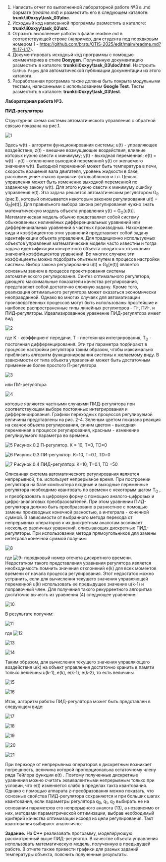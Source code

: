 1. Написать отчет по выполненной лабораторной работе №3 в .md формате (*readme.md*) и разместить его в следующем каталоге: **trunk\ii0xxyy\task_03\doc**.
2. Исходный код написанной программы разместить в каталоге: **trunk\ii0xxyy\task_03\src**.
3. Отразить выполнение работы в файле readme.md в соответствующей строке (например, для студента под порядковым номером 1 - https://github.com/brstu/OTIS-2025/edit/main/readme.md?#L17-L17).
4. Документировать исходный код программы с помощью комментариев в стиле **Doxygen**. Полученную документацию разместить в каталоге: **trunk\ii0xxyy\task_03\doc\html**. Настроить `GitHub Pages` для автоматической публикации документации из этого каталога.
5. Разработанная программа также должна быть покрыта модульными тестами, написанными с использованием **Google Test**. Тесты разместить в каталоге: **trunk\ii0xxyy\task_03\test**.

**Лабораторная работа №3.**

**ПИД-регуляторы**

Структурная схема системы автоматического управления с обратной связью показана на рис.1.

![1](images/1.png)

Здесь w(t) - алгоритм функционирования системы; u(t) - управляющее воздействие; z(t) - внешние возмущающие воздействия, влияние которых нужно свести к минимуму; y(t) - выходная переменная; e(t) = w(t) - y(t) - отклонение выходной переменной y(t) от желаемого значения w(t).
Выходной переменной может быть температура в печи, скорость вращения вала двигателя, уровень жидкости в баке, рассовмещение знаков привязки фотошаблонов и т.п. Целью управления может быть изменение выходной переменной по заданному закону w(t). Для этого нужно свести к минимуму ошибку управления e(t).
Эта задача решается автоматическим регулятором G<sub>R</sub> (рис.1), который описывается некоторым законом регулирования u(t) = G<sub>R</sub>[e(t)]. Для правильного выбора закона регулирования нужно знать математическую модель объекта управления y(t) = G<sub>O</sub>[u(t)]. Математическая модель обычно представляет собой систему обыкновенных нелинейных дифференциальных уравнений или дифференциальных уравнений в частных производных. Нахождение вида и коэффициентов этих уравнений представляет собой задачу идентификации объекта управления. Для традиционно используемых объектов управления математические модели часто известны и тогда задача идентификации конкретного объекта сводится к отысканию значений коэффициентов уравнений. Во многих случаях эти коэффициенты можно подобрать опытным путем в процессе настройки системы.
Выбор закона регулирования u(t) = G<sub>R</sub>[e(t)] является основным звеном в процессе проектирования системы автоматического регулирования. Синтез оптимального регулятора, дающего максимальные показатели качества регулирования, представляет собой достаточно сложную задачу. Кроме того, реализация оптимального регулятора может оказаться экономически неоправданной. Однако во многих случаях для автоматизации производственных процессов могут быть использованы простейшие и наиболее распространенные типы линейных регуляторов - П-, ПИ-. и ПИД-регуляторы.
Идеализированное уравнение ПИД-регулятора имеет вид

![2](images/2.png)

где K - коэффициент передачи, T - постоянная интегрирования, T<sub>D</sub> - постоянная дифференцирования.
Эти три параметра подбирают в процессе настройки регулятора таким образом, чтобы максимально приблизить алгоритм функционирования системы к желаемому виду.
В зависимости от типа объекта управления может быть достаточным применение более простого П-регулятора

![3](images/3.png)

или ПИ-регулятора

![4](images/4.png)

которые являются частными случаями ПИД-регулятора при соответствующем выборе постоянных интегрирования и дифференцирования.
Графики переходных процессов регулируемой величины представлены на рис. 2-4. Зеленым цветом показана реакция на скачок объекта регулирования, синим цветом - выходная переменная в процессе регулирования, красным - изменение регулируемого параметра во времени.

![5](images/5.png)
Рисунок 0.2 П-регулятор. К = 10, T=0, TD=0

![6](images/6.png)
Рисунок 0.3 ПИ-регулятор. К=10, T=0.1, TD=0

![7](images/7.png)
Рисунок 0.4 ПИД-регулятор. K=10, T=0.1, TD =50

Описанная система автоматического регулирования является непрерывной, т.е. использует непрерывное время. При построении регулятора на базе компьютера входные и выходные переменные регулятора необходимо квантовать по времени с некоторым шагом T<sub>O</sub> , и преобразовать в цифровую форму с помощью аналого-цифровых и цифро-аналоговых преобразователей. При этом уравнении ПИД-регулятора должно быть преобразовано в разностное с помощью замены производных конечной разностью, а интеграла - конечной суммой. В зависимости от выбранного метода перехода от непрерывных операторов к их дискретным аналогам возникает несколько различных уравнений, описывающих дискретные ПИД-регуляторы. При использовании метода прямоугольников для замены интеграла конечной суммой получим:

![8](images/8.png)

где ![9](images/9.png)- порядковый номер отсчета дискретного времени.
Недостатком такого представления уравнения регулятора является необходимость помнить значения отклонений е(k) для всех моментов времени от начала процесса регулирования.
Этот недостаток можно устранить, если для вычисления текущего значения управляющей переменной u(k) использовать ее предыдущее значение u(k-1) и поправочный член. Для получения такого рекуррентного алгоритма достаточно вычесть из уравнения (4) следующее уравнение:

![10](images/10.png)

В результате получим:

![11](images/11.png)

где ![12](images/12.png)

![13](images/13.png)

![14](images/14.png)

Таким образом, для вычисления текущего значения управляющего воздействия u(k) на объект управления достаточно хранить в памяти только величины u(k-1), e(k), e(k-1), e(k-2), то есть величины

![15](images/15.png)

![16](images/16.png)

Итак, алгоритм работы ПИД-регулятора может быть представлен в следующем виде:

![17](images/17.png)

![18](images/18.png)

![19](images/19.png)

![20](images/20.png)

![21](images/21.png)

При переходе от непрерывных операторов к дискретным возникает погрешность, величина которой пропорциональна остаточному члену ряда Тейлора функции e(t) . Поэтому полученные дискретные уравнения можно считать эквивалентными непрерывным только при условии, что e(t) изменяется слабо в пределах такта квантования.
Однако с помощью аппарата z-преобразования можно показать, что основные свойства ПИД-регулятора сохраняются и при больших шагах квантования, если параметры регулятора q<sub>0</sub>, q<sub>1</sub>, q<sub>2</sub> выбирать не на основании параметров его непрерывного аналога (13), а независимо от них, методами параметрической оптимизации, выбрав необходимый критерий качества оптимизации исходя из цели регулирования. Такт квантования выбирают аналогично.

**Задание.**
На **C++** реализовать программу, моделирующую рассмотренный выше ПИД-регулятор.  В качестве объекта управления использовать математическую модель, полученную в предыдущей работе.
В отчете также привести графики для разных заданий температуры объекта, пояснить полученные результаты.

